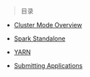 
> 目录

- [Cluster Mode Overview]()

- [Spark Standalone](https://github.com/ZGG2016/spark-website/blob/master/Deploying/Spark%20Standalone.md)

- [YARN](https://github.com/ZGG2016/spark-website/blob/master/Deploying/YARN.md)

- [Submitting Applications](https://github.com/ZGG2016/spark-website/blob/master/Deploying/Submitting%20Applications.md)